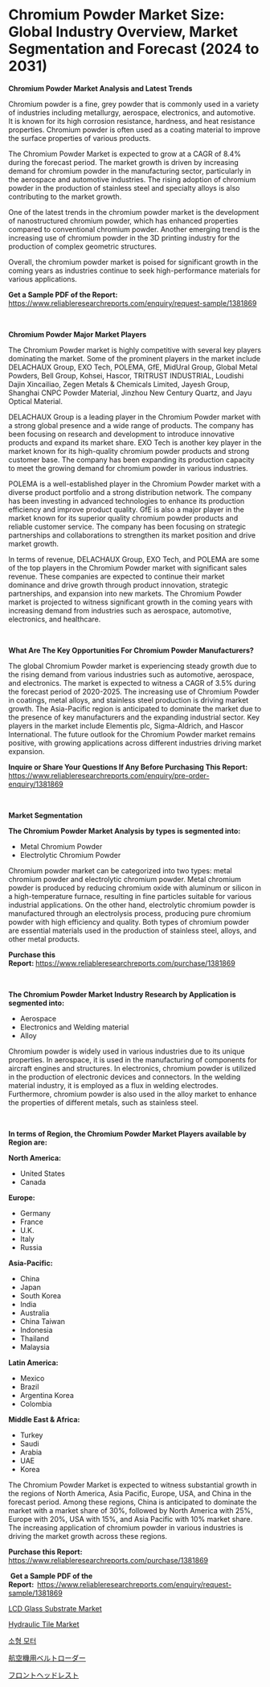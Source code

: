 <p><h1>Chromium Powder Market Size: Global Industry Overview, Market Segmentation and Forecast (2024 to 2031)</h1></p><p><strong>Chromium Powder Market Analysis and Latest Trends</strong></p>
<p><p>Chromium powder is a fine, grey powder that is commonly used in a variety of industries including metallurgy, aerospace, electronics, and automotive. It is known for its high corrosion resistance, hardness, and heat resistance properties. Chromium powder is often used as a coating material to improve the surface properties of various products.</p><p>The Chromium Powder Market is expected to grow at a CAGR of 8.4% during the forecast period. The market growth is driven by increasing demand for chromium powder in the manufacturing sector, particularly in the aerospace and automotive industries. The rising adoption of chromium powder in the production of stainless steel and specialty alloys is also contributing to the market growth.</p><p>One of the latest trends in the chromium powder market is the development of nanostructured chromium powder, which has enhanced properties compared to conventional chromium powder. Another emerging trend is the increasing use of chromium powder in the 3D printing industry for the production of complex geometric structures.</p><p>Overall, the chromium powder market is poised for significant growth in the coming years as industries continue to seek high-performance materials for various applications.</p></p>
<p><strong>Get a Sample PDF of the Report:&nbsp;</strong> <a href="https://www.reliableresearchreports.com/enquiry/request-sample/1381869">https://www.reliableresearchreports.com/enquiry/request-sample/1381869</a></p>
<p>&nbsp;</p>
<p><strong>Chromium Powder Major Market Players</strong></p>
<p><p>The Chromium Powder market is highly competitive with several key players dominating the market. Some of the prominent players in the market include DELACHAUX Group, EXO Tech, POLEMA, GfE, MidUral Group, Global Metal Powders, Bell Group, Kohsei, Hascor, TRITRUST INDUSTRIAL, Loudishi Dajin Xincailiao, Zegen Metals & Chemicals Limited, Jayesh Group, Shanghai CNPC Powder Material, Jinzhou New Century Quartz, and Jayu Optical Material.</p><p>DELACHAUX Group is a leading player in the Chromium Powder market with a strong global presence and a wide range of products. The company has been focusing on research and development to introduce innovative products and expand its market share. EXO Tech is another key player in the market known for its high-quality chromium powder products and strong customer base. The company has been expanding its production capacity to meet the growing demand for chromium powder in various industries.</p><p>POLEMA is a well-established player in the Chromium Powder market with a diverse product portfolio and a strong distribution network. The company has been investing in advanced technologies to enhance its production efficiency and improve product quality. GfE is also a major player in the market known for its superior quality chromium powder products and reliable customer service. The company has been focusing on strategic partnerships and collaborations to strengthen its market position and drive market growth.</p><p>In terms of revenue, DELACHAUX Group, EXO Tech, and POLEMA are some of the top players in the Chromium Powder market with significant sales revenue. These companies are expected to continue their market dominance and drive growth through product innovation, strategic partnerships, and expansion into new markets. The Chromium Powder market is projected to witness significant growth in the coming years with increasing demand from industries such as aerospace, automotive, electronics, and healthcare.</p></p>
<p>&nbsp;</p>
<p><strong>What Are The Key Opportunities For Chromium Powder Manufacturers?</strong></p>
<p><p>The global Chromium Powder market is experiencing steady growth due to the rising demand from various industries such as automotive, aerospace, and electronics. The market is expected to witness a CAGR of 3.5% during the forecast period of 2020-2025. The increasing use of Chromium Powder in coatings, metal alloys, and stainless steel production is driving market growth. The Asia-Pacific region is anticipated to dominate the market due to the presence of key manufacturers and the expanding industrial sector. Key players in the market include Elementis plc, Sigma-Aldrich, and Hascor International. The future outlook for the Chromium Powder market remains positive, with growing applications across different industries driving market expansion.</p></p>
<p><strong>Inquire or Share Your Questions If Any Before Purchasing This Report:</strong> <a href="https://www.reliableresearchreports.com/enquiry/pre-order-enquiry/1381869">https://www.reliableresearchreports.com/enquiry/pre-order-enquiry/1381869</a></p>
<p>&nbsp;</p>
<p><strong>Market Segmentation</strong></p>
<p><strong>The Chromium Powder Market Analysis by types is segmented into:</strong></p>
<p><ul><li>Metal Chromium Powder</li><li>Electrolytic Chromium Powder</li></ul></p>
<p><p>Chromium powder market can be categorized into two types: metal chromium powder and electrolytic chromium powder. Metal chromium powder is produced by reducing chromium oxide with aluminum or silicon in a high-temperature furnace, resulting in fine particles suitable for various industrial applications. On the other hand, electrolytic chromium powder is manufactured through an electrolysis process, producing pure chromium powder with high efficiency and quality. Both types of chromium powder are essential materials used in the production of stainless steel, alloys, and other metal products.</p></p>
<p><strong>Purchase this Report:&nbsp;</strong><a href="https://www.reliableresearchreports.com/purchase/1381869">https://www.reliableresearchreports.com/purchase/1381869</a></p>
<p>&nbsp;</p>
<p><strong>The Chromium Powder Market Industry Research by Application is segmented into:</strong></p>
<p><ul><li>Aerospace</li><li>Electronics and Welding material</li><li>Alloy</li></ul></p>
<p><p>Chromium powder is widely used in various industries due to its unique properties. In aerospace, it is used in the manufacturing of components for aircraft engines and structures. In electronics, chromium powder is utilized in the production of electronic devices and connectors. In the welding material industry, it is employed as a flux in welding electrodes. Furthermore, chromium powder is also used in the alloy market to enhance the properties of different metals, such as stainless steel.</p></p>
<p>&nbsp;</p>
<p><strong>In terms of Region, the Chromium Powder Market Players available by Region are:</strong></p>
<p>
    <p> <strong> North America: </strong>
        <ul>
            <li>United States</li>
            <li>Canada</li>
        </ul>
        </p> 
    <p> <strong> Europe: </strong>
        <ul>
            <li>Germany</li>
            <li>France</li>
            <li>U.K.</li>
            <li>Italy</li>
            <li>Russia</li>
        </ul>
        </p> 
    <p> <strong> Asia-Pacific: </strong>
        <ul>
            <li>China</li>
            <li>Japan</li>
            <li>South Korea</li>
            <li>India</li>
            <li>Australia</li>
            <li>China Taiwan</li>
            <li>Indonesia</li>
            <li>Thailand</li>
            <li>Malaysia</li>
        </ul>
        </p> 
    <p> <strong> Latin America: </strong>
        <ul>
            <li>Mexico</li>
            <li>Brazil</li>
            <li>Argentina Korea</li>
            <li>Colombia</li>
        </ul>
        </p> 
    <p> <strong> Middle East & Africa: </strong>
        <ul>
            <li>Turkey</li>
            <li>Saudi</li>
            <li>Arabia</li>
            <li>UAE</li>
            <li>Korea</li>
        </ul>
    </p>
    </p>
<p><p>The Chromium Powder Market is expected to witness substantial growth in the regions of North America, Asia Pacific, Europe, USA, and China in the forecast period. Among these regions, China is anticipated to dominate the market with a market share of 30%, followed by North America with 25%, Europe with 20%, USA with 15%, and Asia Pacific with 10% market share. The increasing application of chromium powder in various industries is driving the market growth across these regions.</p></p>
<p><strong>Purchase this Report: </strong><a href="https://www.reliableresearchreports.com/purchase/1381869">https://www.reliableresearchreports.com/purchase/1381869</a></p>
<p>&nbsp;<strong>Get a Sample PDF of the Report:&nbsp;&nbsp;</strong><a href="https://www.reliableresearchreports.com/enquiry/request-sample/1381869">https://www.reliableresearchreports.com/enquiry/request-sample/1381869</a></p>
<p><strong></strong></p>
<p><p><a href="https://github.com/pjcfca/Market-Research-Report-List-1/blob/main/lcd-glass-substrate-market.md">LCD Glass Substrate Market</a></p><p><a href="https://github.com/johnbach50/Market-Research-Report-List-2/blob/main/hydraulic-tile-market.md">Hydraulic Tile Market</a></p><p><a href="https://medium.com/@waynewood21/%EC%86%8C%ED%98%95-%EB%AA%A8%ED%84%B0-%EC%8B%9C%EC%9E%A5-%EC%A0%84%EB%A7%9D-%EC%82%B0%EC%97%85-%EA%B0%9C%EC%9A%94-%EB%B0%8F-%EC%98%88%EC%B8%A1-2024%EB%85%84%EB%B6%80%ED%84%B0-2031%EB%85%84%EA%B9%8C%EC%A7%80-0c77393244f1">소형 모터</a></p><p><a href="https://medium.com/@saigekulas/%E8%88%AA%E7%A9%BA%E6%A9%9F%E3%83%99%E3%83%AB%E3%83%88%E3%83%AD%E3%83%BC%E3%83%80%E3%83%BC%E5%B8%82%E5%A0%B4%E3%81%AF%E5%B8%82%E5%A0%B4%E3%82%B7%E3%82%A7%E3%82%A2-%E5%B8%82%E5%A0%B4%E5%8B%95%E5%90%91-%E5%B8%82%E5%A0%B4%E6%88%90%E9%95%B7%E3%81%AB%E9%96%A2%E3%81%99%E3%82%8B%E6%83%85%E5%A0%B1%E3%82%92%E6%8F%90%E4%BE%9B%E3%81%97%E3%81%BE%E3%81%99-bbbc8a5bea18">航空機用ベルトローダー</a></p><p><a href="https://medium.com/@kaydenjohns1964/%E3%83%95%E3%83%AD%E3%83%B3%E3%83%88%E3%83%98%E3%83%83%E3%83%89%E3%83%AC%E3%82%B9%E3%83%88%E5%B8%82%E5%A0%B4-%E5%B8%82%E5%A0%B4%E3%82%B7%E3%82%A7%E3%82%A2-%E5%B8%82%E5%A0%B4%E3%83%88%E3%83%AC%E3%83%B3%E3%83%89-%E3%81%8A%E3%82%88%E3%81%B3%E5%B0%86%E6%9D%A5%E3%81%AE%E6%88%90%E9%95%B7%E3%82%92%E6%8E%A2%E3%82%8B-334ad25732ac">フロントヘッドレスト</a></p></p>